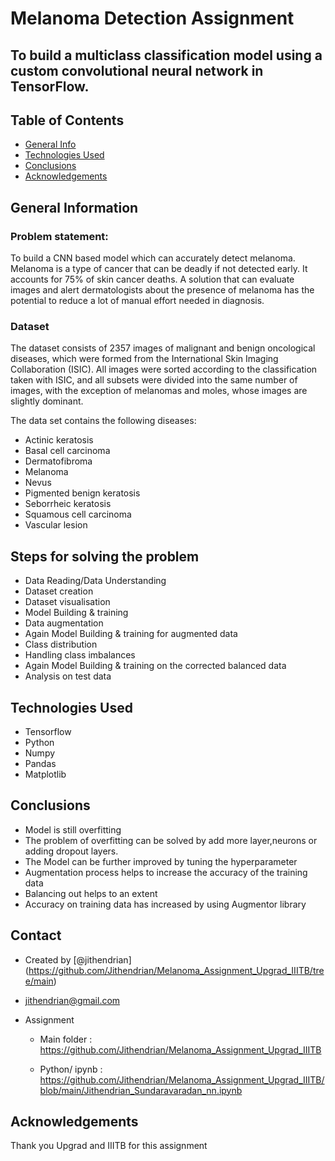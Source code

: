 #  Melanoma Detection Assignment


  

##  To build a multiclass classification model using a custom convolutional neural network in TensorFlow.

  

##  Table of Contents

* [General Info](#general-information)
* [Technologies Used](#technologies-used)
* [Conclusions](#conclusions)
* [Acknowledgements](#acknowledgements)


##  General Information

### Problem statement: 

To build a CNN based model which can accurately detect melanoma. Melanoma is a type of cancer that can be deadly if not detected early. It accounts for 75% of skin cancer deaths. A solution that can evaluate images and alert dermatologists about the presence of melanoma has the potential to reduce a lot of manual effort needed in diagnosis.

### Dataset

The dataset consists of 2357 images of malignant and benign oncological diseases, which were formed from the International Skin Imaging Collaboration (ISIC). All images were sorted according to the classification taken with ISIC, and all subsets were divided into the same number of images, with the exception of melanomas and moles, whose images are slightly dominant.

The data set contains the following diseases:

- Actinic keratosis
- Basal cell carcinoma
- Dermatofibroma
- Melanoma
- Nevus
- Pigmented benign keratosis
- Seborrheic keratosis
- Squamous cell carcinoma
- Vascular lesion


## Steps for solving the problem

- Data Reading/Data Understanding
- Dataset creation
- Dataset visualisation
- Model Building & training
- Data augmentation
- Again Model Building & training for augmented data
- Class distribution
- Handling class imbalances
- Again Model Building & training on the corrected balanced data
- Analysis on test data  

## Technologies Used

- Tensorflow
- Python
- Numpy
- Pandas
- Matplotlib  
  

##  Conclusions
- Model is still overfitting
- The problem of overfitting can be solved by add more layer,neurons or adding dropout layers.
- The Model can be further improved by tuning the hyperparameter
- Augmentation process helps to increase the accuracy of the training data
- Balancing out helps to an extent
- Accuracy on training data has increased by using Augmentor library


##  Contact

  
- Created by [@jithendrian] (https://github.com/Jithendrian/Melanoma_Assignment_Upgrad_IIITB/tree/main) 

- jithendrian@gmail.com 
- Assignment
    - Main folder : https://github.com/Jithendrian/Melanoma_Assignment_Upgrad_IIITB

    - Python/ ipynb : https://github.com/Jithendrian/Melanoma_Assignment_Upgrad_IIITB/blob/main/Jithendrian_Sundaravaradan_nn.ipynb


## Acknowledgements

Thank you Upgrad and IIITB for this assignment